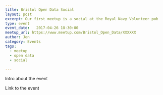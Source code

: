 ```yaml
---
title: Bristol Open Data Social
layout: post
excerpt: Our first meetup is a social at the Royal Navy Volunteer pub
type: event
event_date:   2017-04-26 18:30:00
meetup_url: https://www.meetup.com/Bristol_Open_Data/XXXXXX
author: Jen
category: Events
tags:
  - meetup
  - open data
  - social
 
---
```


Intro about the event

Link to the event
